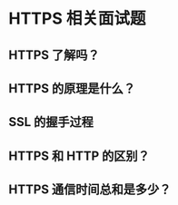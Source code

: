 # HTTPS 相关面试题

## HTTPS 了解吗？

## HTTPS 的原理是什么？

## SSL 的握手过程

## HTTPS 和 HTTP 的区别？

## HTTPS 通信时间总和是多少？
